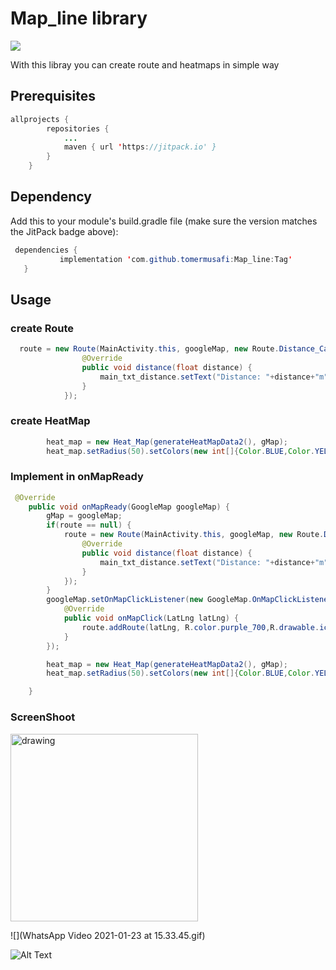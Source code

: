 # Map_line library
[![](https://jitpack.io/v/tomermusafi/Map_line.svg)](https://jitpack.io/#tomermusafi/Map_line)

 With this libray you can create route and heatmaps in simple way

## Prerequisites
```java
allprojects {
		repositories {
			...
			maven { url 'https://jitpack.io' }
		}
	}
```

## Dependency
Add this to your module's build.gradle file (make sure the version matches the JitPack badge above):
 ```java
  dependencies {
	        implementation 'com.github.tomermusafi:Map_line:Tag'
	}
```

## Usage
### create Route
```java
  route = new Route(MainActivity.this, googleMap, new Route.Distance_CallBack() {
                @Override
                public void distance(float distance) {
                    main_txt_distance.setText("Distance: "+distance+"m");
                }
            });
```
### create HeatMap
```java
        heat_map = new Heat_Map(generateHeatMapData2(), gMap);
        heat_map.setRadius(50).setColors(new int[]{Color.BLUE,Color.YELLOW, Color.parseColor("#FF0000")}, new float[]{0.2f,0.6f, 1f}).show();
```
### Implement in onMapReady
```java
 @Override
    public void onMapReady(GoogleMap googleMap) {
        gMap = googleMap;
        if(route == null) {
            route = new Route(MainActivity.this, googleMap, new Route.Distance_CallBack() {
                @Override
                public void distance(float distance) {
                    main_txt_distance.setText("Distance: "+distance+"m");
                }
            });
        }
        googleMap.setOnMapClickListener(new GoogleMap.OnMapClickListener() {
            @Override
            public void onMapClick(LatLng latLng) {
                route.addRoute(latLng, R.color.purple_700,R.drawable.ic_baseline_brightness_1_24,R.drawable.walk_person );
            }
        });

        heat_map = new Heat_Map(generateHeatMapData2(), gMap);
        heat_map.setRadius(50).setColors(new int[]{Color.BLUE,Color.YELLOW, Color.parseColor("#FF0000")}, new float[]{0.2f,0.6f, 1f}).show();

    }
```

### ScreenShoot
<img src="https://drive.google.com/uc?export=view&id=1TkjEVocZaA9J-RtG_5S_oPmbj5ERTC5v" alt="drawing" width="300"/>

![](WhatsApp Video 2021-01-23 at 15.33.45.gif)


![Alt Text](https://media.giphy.com/media/vFKqnCdLPNOKc/giphy.gif)



